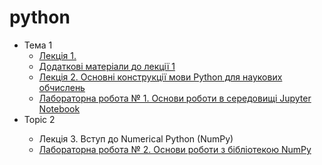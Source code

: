 # python
<ul>
  <li>Тема 1
  <ul>
     <li> <a href= "https://github.com/svniko/python_en/blob/master/Lecture_1_en.pdf">Лекція 1. </a></li>
     <li> <a href= "https://github.com/svniko/python/blob/master/Lecture_1_ua.ipynb">Додаткові матеріали до лекції 1</a></li>
     <li> <a href= "https://github.com/svniko/python_en/blob/master/Lecture_2.ipynb">Лекція 2. Основні конструкції мови Python для наукових обчислень</a></li>
     <li> <a href= "https://github.com/svniko/python/blob/master/Lab_1_ua.pdf">Лабораторна робота № 1. Основи роботи в середовищі Jupyter Notebook</a></li>
     </ul>
   <li>Topic 2  </li>
       <ul>
     <li> Лекція 3. Вступ до Numerical Python (NumPy)</li>
     <li><a href="https://github.com/svniko/python/blob/master/Lab_2_ua.pdf">Лабораторна робота № 2. Основи роботи з  бібліотекою NumPy</a></li>
         </ul>
  </ul> 
